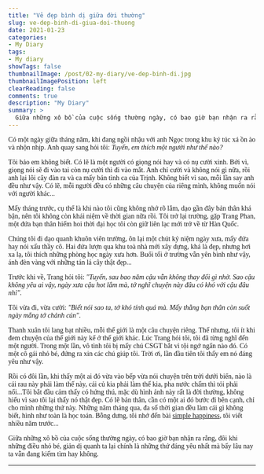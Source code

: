 ```yaml
---
title: "Vẻ đẹp bình dị giữa đời thường"
slug: ve-dep-binh-di-giua-doi-thuong
date: 2021-01-23
categories:
- My Diary
tags:
- My diary
showTags: false
thumbnailImage: /post/02-my-diary/ve-dep-binh-di.jpg
thumbnailImagePosition: left
clearReading: false	
comments: true
description: "My Diary"
summary: >
  Giữa những xô bồ của cuộc sống thường ngày, có bao giờ bạn nhận ra rằng, đôi khi những điều nhỏ bé, giản dị quanh ta lại chính là những thứ đáng yêu nhất mà bấy lâu nay ta vẫn đang kiếm tìm hay không...
---
```


<p style = "font-family:Lora; font-weight: 400">Có một ngày giữa tháng năm, khi đang ngồi nhậu với anh Ngọc trong khu ký túc xá ồn ào và nhộn nhịp. Anh quay sang hỏi tôi: <i>Tuyến, em thích một người như thế nào?</i></p>

<p style = "font-family:Lora; font-weight: 400">Tôi bảo em không biết. Có lẽ là một người có giọng nói hay và có nụ cười xinh. Bởi vì, giọng nói sẽ đi vào tai còn nụ cười thì đi vào mắt. Anh chỉ cười và không nói gì nữa, rồi anh lại lôi cây đàn ra và ca mấy bản tình ca của Trịnh. Không biết vì sao, mỗi lần say anh đều như vậy. Có lẽ, mỗi người đều có những câu chuyện của riêng mình, không muốn nói với người khác... </p>

<p style = "font-family:Lora; font-weight: 400">Mấy tháng trước, cụ thể là khi nào tôi cũng không nhớ rõ lắm, dạo gần đây bản thân khá bận, nên tôi không còn khái niệm về thời gian nữa rồi. Tôi trở lại trường, gặp Trang Phan, một đứa bạn thân hiếm hoi thời đại học tôi còn giữ liên lạc mới trở về từ Hàn Quốc.</p>

<p style = "font-family:Lora; font-weight: 400">Chúng tôi đi dạo quanh khuôn viên trường, ôn lại một chút kỷ niệm ngày xưa, mấy đứa hay nói xấu thầy cô. Hai đứa lượn qua khu toà nhà mới xây dựng, khá là đẹp, nhưng hơi xa lạ, tôi thích những phòng học ngày xưa hơn. Buổi tối ở trường vẫn yên bình như vậy, ánh đèn vàng với những tán lá cây thật đẹp...</p>

<p style = "font-family:Lora; font-weight: 400">Trước khi về, Trang hỏi tôi: <i>"Tuyến, sau bao năm cậu vẫn không thay đổi gì nhờ. Sao cậu không yêu ai vậy, ngày xưa cậu hot lắm mà, tớ nghĩ chuyện này đâu có khó với cậu đâu nhỉ"</i>.</p>

<p style = "font-family:Lora; font-weight: 400">Tôi vừa đi, vừa cười: <i>"Biết nói sao ta, tớ khó tính quá mà. Mấy thằng bạn thân còn suốt ngày mắng tớ chảnh cún"</i>.</p>

<p style = "font-family:Lora; font-weight: 400">Thanh xuân tôi lang bạt nhiều, mỗi thế giới là một câu chuyện riêng. Thế nhưng, tôi ít khi đem chuyện của thế giới này kể ở thế giới khác. Lúc Trang hỏi tôi, tôi đã từng nghĩ đến một người. Trong một lần, vô tình tôi bị mấy chú CSGT bắt vì tội ngớ ngẩn nào đó. Có một cô gái nhỏ bé, đứng ra xin các chú giúp tôi. Trời ơi, lần đầu tiên tôi thấy em nó đáng yêu như vậy.</p>

<p style = "font-family:Lora; font-weight: 400">Rồi có đôi lần, khi thấy một ai đó vừa vào bếp vừa nói chuyện trên trời dưới biển, nào là cái rau này phải làm thế này, cái củ kia phải làm thế kia, pha nước chấm thì tỏi phải nổi...Tôi bắt đầu cảm thấy có hứng thú, mặc dù hình ảnh này rất là đời thường, không hiểu vì sao tôi lại thấy nó thật đẹp. Có lẽ bản thân, cần có một ai đó bước đi bên cạnh, chỉ cho mình những thứ này. Những năm tháng qua, đa số thời gian đều làm cái gì không biết, hình như toàn là học toán. Bỗng dưng, tôi nhớ đến bài <a href="/2015/05/happy-simple/">simple happiness</a>, tôi viết nhiều năm trước...</p>

<p style = "font-family:Lora; font-weight: 400">Giữa những xô bồ của cuộc sống thường ngày, có bao giờ bạn nhận ra rằng, đôi khi những điều nhỏ bé, giản dị quanh ta lại chính là những thứ đáng yêu nhất mà bấy lâu nay ta vẫn đang kiếm tìm hay không.</p>

---


